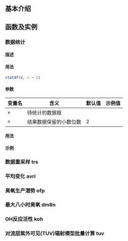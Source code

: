 ## 基本介绍

## 函数及实例

### 数据统计 

#### 描述

#### 用法
``` r
statdf(x, n = 2)
```
#### 参数

| 变量名             | 含义                              | 默认值                     |示例值                                 |
| ------------------| ----------------------------------|----------------------------|--------------------------------------|
| `x`               | 待统计的数据框                     |                            |                                      |
| `n`               | 结果数据保留的小数位数              | 2                          |                                      |



#### 用法

#### 示例

### 数据重采样 trs

### 平均变化 avri

### 臭氧生产潜势 ofp

### 最大八小时臭氧 dm8n

### OH反应活性 koh

### 对流层紫外可见(TUV)辐射模型批量计算 tuv

